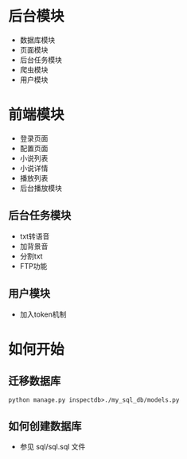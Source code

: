 # 后台模块

- 数据库模块
- 页面模块
- 后台任务模块
- 爬虫模块
- 用户模块

# 前端模块

- 登录页面
- 配置页面
- 小说列表
- 小说详情
- 播放列表
- 后台播放模块

## 后台任务模块

- txt转语音
- 加背景音
- 分割txt
- FTP功能

## 用户模块

- 加入token机制

# 如何开始

## 迁移数据库

```angular2html
python manage.py inspectdb>./my_sql_db/models.py
```

## 如何创建数据库

- 参见 sql/sql.sql 文件